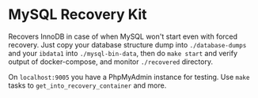 MySQL Recovery Kit
==================

Recovers InnoDB in case of when MySQL won't start even with forced recovery.
Just copy your database structure dump into `./database-dumps` and your `ibdata1` into `./mysql-bin-data`, then do `make start` and verify output of docker-compose, and monitor `./recovered` directory.

On `localhost:9005` you have a PhpMyAdmin instance for testing.
Use `make` tasks to `get_into_recovery_container` and more.
